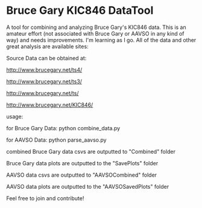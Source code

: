 # Bruce Gary KIC846 DataTool
A tool for combining and analyzing Bruce Gary's KIC846 data. This is an amateur effort (not associated with Bruce Gary or AAVSO in any kind of way) and needs improvements. I'm learning as I go. All of the data and other great analysis are available sites:

Source Data can be obtained at:

http://www.brucegary.net/ts4/

http://www.brucegary.net/ts3/

http://www.brucegary.net/ts/

http://www.brucegary.net/KIC846/




usage:


for Bruce Gary Data:
python combine_data.py


for AAVSO Data:
python parse_aavso.py


combined Bruce Gary data csvs are outputted to "Combined" folder

Bruce Gary data plots are outputted to the "SavePlots" folder

AAVSO data csvs are outputted to "AAVSOCombined" folder

AAVSO data plots are outputted to the "AAVSOSavedPlots" folder

Feel free to join and contribute!